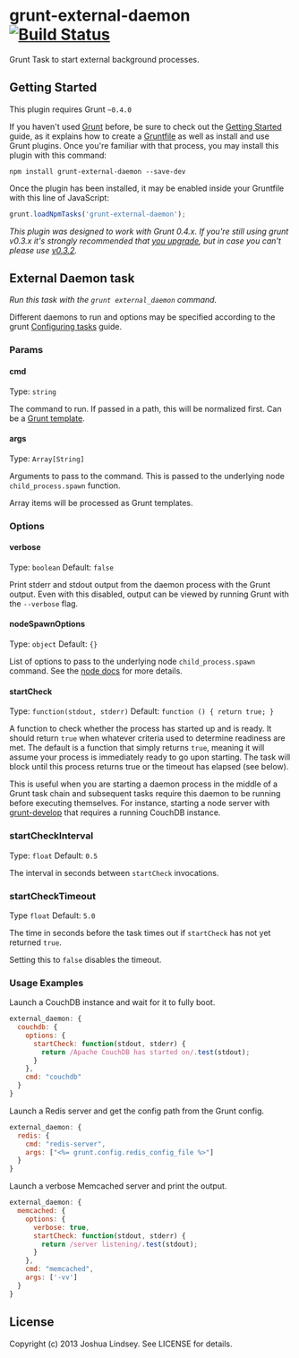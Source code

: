 # grunt-external-daemon [![Build Status](https://travis-ci.org/jlindsey/grunt-external-daemon.png?branch=master)](https://travis-ci.org/jlindsey/grunt-external-daemon)

Grunt Task to start external background processes.

## Getting Started
This plugin requires Grunt `~0.4.0`

If you haven't used [Grunt](http://gruntjs.com/) before, be sure to check out the [Getting Started](http://gruntjs.com/getting-started) guide, as it explains how to create a [Gruntfile](http://gruntjs.com/sample-gruntfile) as well as install and use Grunt plugins. Once you're familiar with that process, you may install this plugin with this command:

```shell
npm install grunt-external-daemon --save-dev
```

Once the plugin has been installed, it may be enabled inside your Gruntfile with this line of JavaScript:

```js
grunt.loadNpmTasks('grunt-external-daemon');
```

*This plugin was designed to work with Grunt 0.4.x. If you're still using grunt v0.3.x it's strongly recommended that [you upgrade](http://gruntjs.com/upgrading-from-0.3-to-0.4), but in case you can't please use [v0.3.2](https://github.com/gruntjs/grunt-contrib-coffee/tree/grunt-0.3-stable).*

## External Daemon task
_Run this task with the `grunt external_daemon` command._

Different daemons to run and options may be specified according to the grunt [Configuring tasks](http://gruntjs.com/configuring-tasks) guide.

### Params
#### cmd
Type: `string`

The command to run. If passed in a path, this will be normalized first. Can be a [Grunt template](http://gruntjs.com/configuring-tasks#templates).

#### args
Type: `Array[String]`

Arguments to pass to the command. This is passed to the underlying node `child_process.spawn` function.

Array items will be processed as Grunt templates.

### Options

#### verbose
Type: `boolean`
Default: `false`

Print stderr and stdout output from the daemon process with the Grunt output. Even with this disabled, output can be viewed by 
running Grunt with the `--verbose` flag.

#### nodeSpawnOptions
Type: `object`
Default: `{}`

List of options to pass to the underlying node `child_process.spawn` command. See the [node docs](http://nodejs.org/api/child_process.html#child_process_child_process_spawn_command_args_options) for more details.

#### startCheck
Type: `function(stdout, stderr)`
Default: `function () { return true; }`

A function to check whether the process has started up and is ready. It should return `true` when whatever criteria used to determine
readiness are met. The default is a function that simply returns `true`, meaning it will assume your process is immediately ready to go
upon starting. The task will block until this process returns true or the timeout has elapsed (see below).

This is useful when you are starting a daemon process in the middle of a Grunt task chain and subsequent tasks require this daemon to be 
running before executing themselves. For instance, starting a node server with [grunt-develop](https://github.com/edwardhotchkiss/grunt-develop)
that requires a running CouchDB instance.

### startCheckInterval
Type: `float`
Default: `0.5`

The interval in seconds between `startCheck` invocations.

### startCheckTimeout
Type `float`
Default: `5.0`

The time in seconds before the task times out if `startCheck` has not yet returned `true`.

Setting this to `false` disables the timeout.

### Usage Examples

Launch a CouchDB instance and wait for it to fully boot.

```js
external_daemon: {
  couchdb: {
    options: {
      startCheck: function(stdout, stderr) {
        return /Apache CouchDB has started on/.test(stdout);
      }
    },
    cmd: "couchdb"
  }
}
```

Launch a Redis server and get the config path from the Grunt config.

```js
external_daemon: {
  redis: {
    cmd: "redis-server",
    args: ["<%= grunt.config.redis_config_file %>"]
  }
}
```

Launch a verbose Memcached server and print the output.
```js
external_daemon: {
  memcached: {
    options: {
      verbose: true,
      startCheck: function(stdout, stderr) {
        return /server listening/.test(stdout);
      }
    },
    cmd: "memcached",
    args: ['-vv']
  }
}
```

## License

Copyright (c) 2013 Joshua Lindsey. See LICENSE for details.
